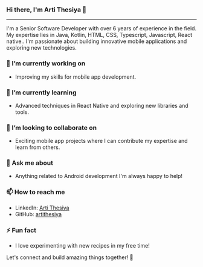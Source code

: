 
### Hi there, I'm Arti Thesiya 👋
---
I'm a Senior Software Developer with over 6 years of experience in the field. My expertise lies in Java, Kotlin, HTML, CSS, Typescript, Javascript, React native.. I'm passionate about building innovative mobile applications and exploring new technologies.

### 🔭 I’m currently working on
- Improving my skills for mobile app development.

### 🌱 I’m currently learning
- Advanced techniques in React Native and exploring new libraries and tools.

### 👯 I’m looking to collaborate on
- Exciting mobile app projects where I can contribute my expertise and learn from others.

### 💬 Ask me about
- Anything related to Android development I'm always happy to help!

### 📫 How to reach me
- LinkedIn: [Arti Thesiya](https://www.linkedin.com/in/arti-thesiya-30230615a/)
- GitHub: [artithesiya](https://github.com/artithesiya)

### ⚡ Fun fact
- I love experimenting with new recipes in my free time!

 Let's connect and build amazing things together! 🚀

